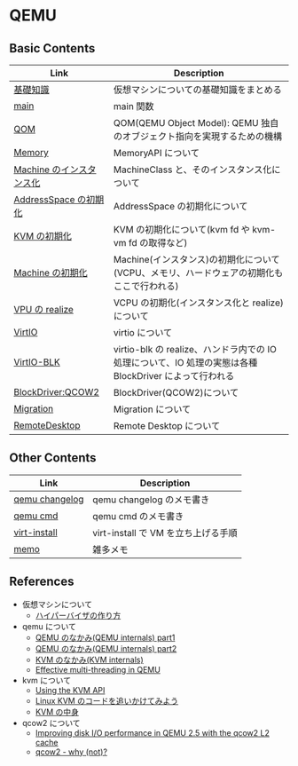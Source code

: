 # QEMU

## Basic Contents

| Link                                                  | Description                                                                                             |
| ----------------------------------------------------- | ------------------------------------------------------------------------------------------------------- |
| [基礎知識](base.md)                                   | 仮想マシンについての基礎知識をまとめる                                                                  |
| [main](main.md)                                       | main 関数                                                                                               |
| [QOM](qom.md)                                         | QOM(QEMU Object Model): QEMU 独自のオブジェクト指向を実現するための機構                                 |
| [Memory](memory.md)                                   | MemoryAPI について                                                                                      |
| [Machine のインスタンス化](machine.md)                | MachineClass と、そのインスタンス化について                                                             |
| [AddressSpace の初期化](memory_address_space_init.md) | AddressSpace の初期化について                                                                           |
| [KVM の初期化](kvm_init.md)                           | KVM の初期化について(kvm fd や kvm-vm fd の取得など)                                                    |
| [Machine の初期化](machine_init.md)                   | Machine(インスタンス)の初期化について(VCPU、メモリ、ハードウェアの初期化もここで行われる)               |
| [VPU の realize](vcpu_realize.md)                     | VCPU の初期化(インスタンス化と realize)について                                                         |
| [VirtIO](virtio.md)                                   | virtio について                                                                                         |
| [VirtIO-BLK](virtio_blk.md)                           | virtio-blk の realize、ハンドラ内での IO 処理について、IO 処理の実態は各種 BlockDriver によって行われる |
| [BlockDriver:QCOW2](block_driver_qcow2.md)            | BlockDriver(QCOW2)について                                                                              |
| [Migration](migration.md)                             | Migration について                                                                                      |
| [RemoteDesktop](remote_desktop.md)                    | Remote Desktop について                                                                                 |

## Other Contents

| Link                                | Description                         |
| ----------------------------------- | ----------------------------------- |
| [qemu changelog](qemu_changelog.md) | qemu changelog のメモ書き           |
| [qemu cmd](qemu_cmd.md)             | qemu cmd のメモ書き                 |
| [virt-install](virt_install.md)     | virt-install で VM を立ち上げる手順 |
| [memo](memo.md)                     | 雑多メモ                            |

## References

- 仮想マシンについて
  - [ハイパーバイザの作り方](http://syuu1228.github.io/howto_implement_hypervisor/)
- qemu について
  - [QEMU のなかみ(QEMU internals) part1](http://rkx1209.hatenablog.com/entry/2015/11/15/214404)
  - [QEMU のなかみ(QEMU internals) part2](http://rkx1209.hatenablog.com/entry/2015/11/20/203511)
  - [KVM のなかみ(KVM internals)](http://rkx1209.hatenablog.com/entry/2016/01/01/101456)
  - [Effective multi-threading in QEMU](http://www.linux-kvm.org/images/1/17/Kvm-forum-2013-Effective-multithreading-in-QEMU.pdf)
- kvm について
  - [Using the KVM API](https://lwn.net/Articles/658511/)
  - [Linux KVM のコードを追いかけてみよう](http://www.slideshare.net/ozax86/linux-kvm?qid=fb99f565-8ae4-44d3-9b58-8d8487197566&v=&b=&from_search=26)
  - [KVM の中身](http://rkx1209.hatenablog.com/entry/2016/01/01/101456)
- qcow2 について
  - [Improving disk I/O performance in QEMU 2.5 with the qcow2 L2 cache](https://blogs.igalia.com/berto/2015/12/17/improving-disk-io-performance-in-qemu-2-5-with-the-qcow2-l2-cache/)
  - [qcow2 - why (not)?](www.linux-kvm.org/images/9/92/Qcow2-why-not.pdf)
